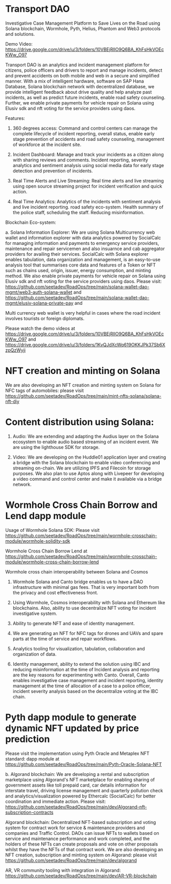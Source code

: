 # Transport DAO

Investigative Case Management Platform to Save Lives on the Road using Solana blockchain, Wormhole, Pyth, Helius, Phantom and Web3 protocols and solutions.

Demo Video: https://drive.google.com/drive/u/3/folders/10VBEjRllO9Q6BA_KhFsHkVOEcKWw_O97

Transport DAO is an analytics and incident management platform for citizens, police officers and drivers to report and manage incidents, detect and prevent accidents on both mobile and web in a secure and simplified manner. With a mix of intelligent hardware, software on SAP Hana Database, Solana blockchain network with decentralized database, we provide intelligent feedback about drive quality and help analyze past incidents, as well as predict future incidents, enable road safety counseling.  Further, we enable private payments for vehicle repair on Solana using Elusiv sdk and nft voting for the service providers using daos.

Features:

1. 360 degrees access: Command and control centers can manage the complete lifecycle of incident reporting, overall status, enable early stage prevention of accidents and road safety counseling, management of workforce at the incident site.

2. Incident Dashboard: Manage and track your incidents  as a citizen along with sharing reviews and comments. Incident reporting, severity analytics and sentiment analysis using social media data for early stage detection and prevention of incidents. 

3. Real Time Alerts and Live Streaming: Real time alerts and live streaming using open source streaming project for incident verification and quick action.

4. Real Time Analytics: Analytics of the incidents with sentiment analysis and live incident reporting.  road safety eco-system. Health summary of the police staff, scheduling the staff. Reducing misinformation.


Blockchain Eco-system:

a. Solana Information Explorer: We are using Solana Multicurrency web wallet and information explorer with data analytics powered by SocialCalc for managing information and payments to emergency service providers, maintenance and repair servicemen and also insuarnce and cab aggregator providers for availing their services. SocialCalc with Solana explorer enables tabulation, data organization and management, is an easy-to-use analysis tool that summarises core data and features of a Token or NFT such as chains used, origin, issuer, energy consumption, and minting method.  We also enable private payments for vehicle repair on Solana using Elusiv sdk and nft voting for the service providers using daos. Please visit: https://github.com/seetadev/RoadOps/tree/main/solana-wallet-dao-mgmt/web3-auth-solana-wallet and   https://github.com/seetadev/RoadOps/tree/main/solana-wallet-dao-mgmt/elusiv-solana-private-pay and 

Multi currency web wallet is very helpful in cases where the road incident involves tourists or foreign diplomats.

Please watch the demo videos at https://drive.google.com/drive/u/3/folders/10VBEjRllO9Q6BA_KhFsHkVOEcKWw_O97 and https://drive.google.com/drive/u/3/folders/1KvQJdXcWq619OKKJPk37Sb6XzpQzWyji


# NFT creation and minting on Solana

We are also developing an NFT creation and minting system on Solana for NFC tags of automobiles: please visit https://github.com/seetadev/RoadOps/tree/main/mint-nfts-solana/solana-nft-diy


# Content distribution using Solana:

1. Audio: We are extending and adapting the Audius layer on the Solana ecosystem to enable audio based streaming of an incident event. We are using the lighthouse SDK for storage.

2. Video: We are developing on the Huddle01 application layer and creating a bridge with the Solana blockchain to enable video conferencing and streaming on-chain. We are utilizing IPFS and Filecoin for storage purposes. We also plan to use Aptos along with Livepeer for developing a video command and control center and make it available via a bridge network.


# Wormhole Cross Chain Borrow and Lend dapp module

Usage of Wormhole Solana SDK: Please visit https://github.com/seetadev/RoadOps/tree/main/wormhole-crosschain-module/wormhole-solidity-sdk

Wormhole Cross Chain Borrow Lend at https://github.com/seetadev/RoadOps/tree/main/wormhole-crosschain-module/wormhole-cross-chain-borrow-lend

Wormhole cross chain interoperability between Solana and Cosmos

1. Wormhole Solana and Canto bridge enables us to have a DAO infrastructure with minimal gas fees. That is very important both from the privacy and cost effectiveness front.

2. Using Wormhole, Cosmos interoperability with Solana and Ethereum like blockchains. Also, ability to use decentralize NFT voting for incident investigative system.

3. Ability to generate NFT and ease of identity management.

4. We are generating an NFT for NFC tags for drones and UAVs and spare parts at the time of service and repair workflows.

5. Analytics tooling for visualization, tabulation, collaboration and organization of data.

5. Identity management, ability to extend the solution using IBC and reducing misinformation at the time of Incident analysis and reporting are the key reasons for experimenting with Canto.
Overall, Canto enables investigative case management and incident reporting, identity management at the time of allocation of a case to a police officer, incident severity analysis based on the decentralize voting at the IBC chain.

# Pyth dapp module to generate dynamic NFT updated by price prediction

Please visit the implementation using Pyth Oracle and Metaplex NFT standard: dapp module at https://github.com/seetadev/RoadOps/tree/main/Pyth-Oracle-Solana-NFT




b. Algorand blockchain:  We are developing a rental and subscription marketplace using Algorand's NFT marketplace for enabling sharing of government assets like toll prepaid card, car details information for interstate travel, driving license management and quarterly pollution check and analytics/visualization powered by Ethercalc (SocialCalc) for better coordination and immediate action. Please visit: https://github.com/seetadev/RoadOps/tree/main/dev/Algorand-nft-subscription-contracts

Algorand blockchain: Decentralized NFT-based subscription and voting system for contract work for service & maintenance providers and companies and Traffic Control. DAOs can issue NFTs to wallets based on service and maintenance performance and work completed, and the holders of these NFTs can create proposals and vote on other proposals whilst they have the NFTs of that contract work. We are also developing an NFT creation, subscription and minting system on Algorand: please visit https://github.com/seetadev/RoadOps/tree/main/dev/algorand

AR, VR community tooling with integration in Algorand: https://github.com/seetadev/RoadOps/tree/main/dev/AR-VR-blockchain
